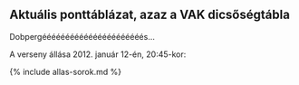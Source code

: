 ## Aktuális ponttáblázat, azaz a VAK dicsőségtábla

Dobpergéééééééééééééééééééééés...

A verseny állása 2012. január 12-én, 20:45-kor:

{% include allas-sorok.md %}

